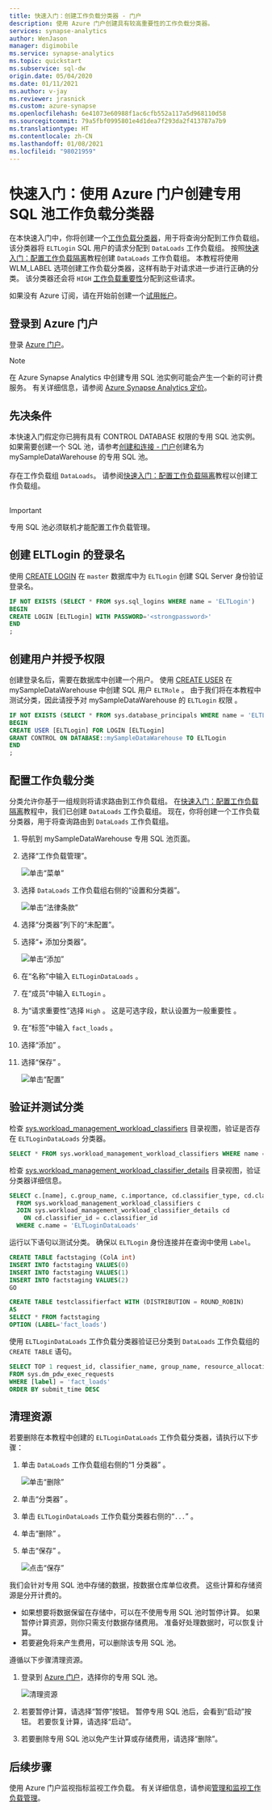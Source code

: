```yaml
---
title: 快速入门：创建工作负载分类器 - 门户
description: 使用 Azure 门户创建具有较高重要性的工作负载分类器。
services: synapse-analytics
author: WenJason
manager: digimobile
ms.service: synapse-analytics
ms.topic: quickstart
ms.subservice: sql-dw
origin.date: 05/04/2020
ms.date: 01/11/2021
ms.author: v-jay
ms.reviewer: jrasnick
ms.custom: azure-synapse
ms.openlocfilehash: 6e41073e60988f1ac6cfb552a117a5d968110d58
ms.sourcegitcommit: 79a5fbf0995801e4d1dea7f293da2f413787a7b9
ms.translationtype: HT
ms.contentlocale: zh-CN
ms.lasthandoff: 01/08/2021
ms.locfileid: "98021959"
---
```

# <a name="quickstart-create-a-dedicated-sql-pool-workload-classifier-using-the-azure-portal"></a>快速入门：使用 Azure 门户创建专用 SQL 池工作负载分类器

在本快速入门中，你将创建一个[工作负载分类器](sql-data-warehouse-workload-classification.md)，用于将查询分配到工作负载组。  该分类器将 `ELTLogin` SQL 用户的请求分配到 `DataLoads` 工作负载组。   按照[快速入门：配置工作负载隔离](quickstart-configure-workload-isolation-portal.md)教程创建 `DataLoads` 工作负载组。  本教程将使用 WLM_LABEL 选项创建工作负载分类器，这样有助于对请求进一步进行正确的分类。  该分类器还会将 `HIGH` [工作负载重要性](sql-data-warehouse-workload-importance.md)分配到这些请求。


如果没有 Azure 订阅，请在开始前创建一个[试用帐户](https://www.microsoft.com/china/azure/index.html?fromtype=cn)。


## <a name="sign-in-to-the-azure-portal"></a>登录到 Azure 门户

登录 [Azure 门户](https://portal.azure.cn/)。

> [!NOTE]
> 在 Azure Synapse Analytics 中创建专用 SQL 池实例可能会产生一个新的可计费服务。  有关详细信息，请参阅 [Azure Synapse Analytics 定价](https://azure.cn/pricing/details/sql-data-warehouse/)。

## <a name="prerequisites"></a>先决条件

本快速入门假定你已拥有具有 CONTROL DATABASE 权限的专用 SQL 池实例。 如果需要创建一个 SQL 池，请参考[创建和连接 - 门户](create-data-warehouse-portal.md)创建名为 mySampleDataWarehouse 的专用 SQL 池。
<br><br>
存在工作负载组 `DataLoads`。  请参阅[快速入门：配置工作负载隔离](quickstart-configure-workload-isolation-portal.md)教程以创建工作负载组。
<br><br>
>[!IMPORTANT] 
>专用 SQL 池必须联机才能配置工作负载管理。 


## <a name="create-a-login-for-eltlogin"></a>创建 ELTLogin 的登录名

使用 [CREATE LOGIN](https://docs.microsoft.com/sql/t-sql/statements/create-login-transact-sql?toc=/synapse-analytics/sql-data-warehouse/toc.json&bc=/synapse-analytics/sql-data-warehouse/breadcrumb/toc.json&view=azure-sqldw-latest) 在 `master` 数据库中为 `ELTLogin` 创建 SQL Server 身份验证登录名。

```sql
IF NOT EXISTS (SELECT * FROM sys.sql_logins WHERE name = 'ELTLogin')
BEGIN
CREATE LOGIN [ELTLogin] WITH PASSWORD='<strongpassword>'
END
;
```

## <a name="create-user-and-grant-permissions"></a>创建用户并授予权限

创建登录名后，需要在数据库中创建一个用户。  使用 [CREATE USER](https://docs.microsoft.com/sql/t-sql/statements/create-user-transact-sql?toc=/synapse-analytics/sql-data-warehouse/toc.json&bc=/synapse-analytics/sql-data-warehouse/breadcrumb/toc.json&view=azure-sqldw-latest) 在 mySampleDataWarehouse 中创建 SQL 用户 `ELTRole` 。  由于我们将在本教程中测试分类，因此请授予对 mySampleDataWarehouse 的 `ELTLogin` 权限  。 

```sql
IF NOT EXISTS (SELECT * FROM sys.database_principals WHERE name = 'ELTLogin')
BEGIN
CREATE USER [ELTLogin] FOR LOGIN [ELTLogin]
GRANT CONTROL ON DATABASE::mySampleDataWarehouse TO ELTLogin 
END
;
```

## <a name="configure-workload-classification"></a>配置工作负载分类
分类允许你基于一组规则将请求路由到工作负载组。  在[快速入门：配置工作负载隔离](quickstart-configure-workload-isolation-portal.md)教程中，我们已创建 `DataLoads` 工作负载组。  现在，你将创建一个工作负载分类器，用于将查询路由到 `DataLoads` 工作负载组。


1. 导航到 mySampleDataWarehouse 专用 SQL 池页面。
3. 选择“工作负载管理”。

    ![单击“菜单”](./media/quickstart-create-a-workload-classifier-portal/menu.png)

4. 选择 `DataLoads` 工作负载组右侧的“设置和分类器”。

    ![单击“法律条款” ](./media/quickstart-create-a-workload-classifier-portal/settings-classifiers.png)

5. 选择“分类器”列下的“未配置”。
6. 选择“+ 添加分类器”。

    ![单击“添加”](./media/quickstart-create-a-workload-classifier-portal/add-wc.png)

7. 在“名称”中输入 `ELTLoginDataLoads` 。
8. 在“成员”中输入 `ELTLogin` 。
9. 为“请求重要性”选择 `High` 。  这是可选字段，默认设置为一般重要性  。
10. 在“标签”中输入 `fact_loads` 。
11. 选择“添加”  。
12. 选择“保存” 。

    ![单击“配置”](./media/quickstart-create-a-workload-classifier-portal/config-wc.png)

## <a name="verify-and-test-classification"></a>验证并测试分类
检查 [sys.workload_management_workload_classifiers](https://docs.microsoft.com/sql/relational-databases/system-catalog-views/sys-workload-management-workload-classifiers-transact-sql?view=azure-sqldw-latest) 目录视图，验证是否存在 `ELTLoginDataLoads` 分类器。

```sql
SELECT * FROM sys.workload_management_workload_classifiers WHERE name = 'ELTLoginDataLoads'
```

检查 [sys.workload_management_workload_classifier_details](https://docs.microsoft.com/sql/relational-databases/system-catalog-views/sys-workload-management-workload-classifier-details-transact-sql?view=azure-sqldw-latest) 目录视图，验证分类器详细信息。

```sql
SELECT c.[name], c.group_name, c.importance, cd.classifier_type, cd.classifier_value
  FROM sys.workload_management_workload_classifiers c
  JOIN sys.workload_management_workload_classifier_details cd
    ON cd.classifier_id = c.classifier_id
  WHERE c.name = 'ELTLoginDataLoads'
```

运行以下语句以测试分类。  确保以 ``ELTLogin`` 身份连接并在查询中使用 ``Label``。
```sql
CREATE TABLE factstaging (ColA int)
INSERT INTO factstaging VALUES(0)
INSERT INTO factstaging VALUES(1)
INSERT INTO factstaging VALUES(2)
GO

CREATE TABLE testclassifierfact WITH (DISTRIBUTION = ROUND_ROBIN)
AS
SELECT * FROM factstaging
OPTION (LABEL='fact_loads')
```

使用 `ELTLoginDataLoads` 工作负载分类器验证已分类到 `DataLoads` 工作负载组的 `CREATE TABLE` 语句。
```sql 
SELECT TOP 1 request_id, classifier_name, group_name, resource_allocation_percentage, submit_time, [status], [label], command 
FROM sys.dm_pdw_exec_requests 
WHERE [label] = 'fact_loads'
ORDER BY submit_time DESC
```

## <a name="clean-up-resources"></a>清理资源

若要删除在本教程中创建的 `ELTLoginDataLoads` 工作负载分类器，请执行以下步骤：

1. 单击 `DataLoads` 工作负载组右侧的“1 分类器”  。

    ![单击“删除”](./media/quickstart-create-a-workload-classifier-portal/delete-wc.png)

2. 单击“分类器”  。
3. 单击 `ELTLoginDataLoads` 工作负载分类器右侧的“`...`”  。
4. 单击“删除”  。
5. 单击“保存”  。

    ![点击“保存”](./media/quickstart-create-a-workload-classifier-portal/delete-save-wc.png)

我们会针对专用 SQL 池中存储的数据，按数据仓库单位收费。 这些计算和存储资源是分开计费的。

- 如果想要将数据保留在存储中，可以在不使用专用 SQL 池时暂停计算。 如果暂停计算资源，则你只需支付数据存储费用。 准备好处理数据时，可以恢复计算。
- 若要避免将来产生费用，可以删除该专用 SQL 池。

遵循以下步骤清理资源。

1. 登录到 [Azure 门户](https://portal.azure.cn)，选择你的专用 SQL 池。

    ![清理资源](./media/load-data-from-azure-blob-storage-using-polybase/clean-up-resources.png)

2. 若要暂停计算，请选择“暂停”按钮。 暂停专用 SQL 池后，会看到“启动”按钮。  若要恢复计算，请选择“启动”。

3. 若要删除专用 SQL 池以免产生计算或存储费用，请选择“删除”。

## <a name="next-steps"></a>后续步骤

使用 Azure 门户监视指标监视工作负载。  有关详细信息，请参阅[管理和监视工作负载管理](sql-data-warehouse-how-to-manage-and-monitor-workload-importance.md)。
